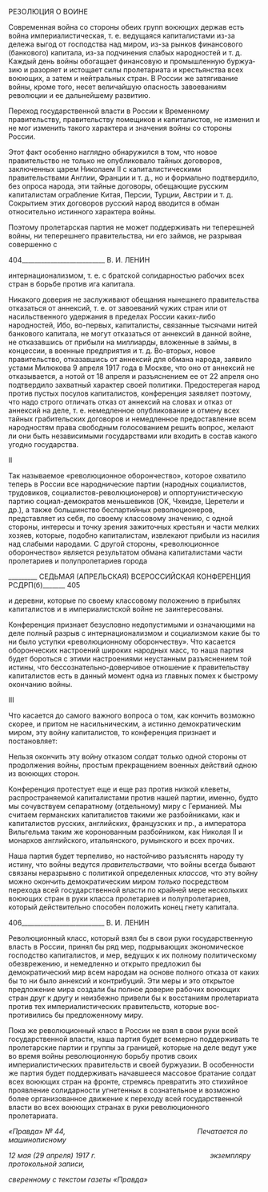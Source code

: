 РЕЗОЛЮЦИЯ О ВОИНЕ

  

Современная война со стороны обеих групп воюющих держав есть война империа­листическая, т. е. ведущаяся капиталистами из-за дележа выгод от господства над ми­ром, из-за рынков финансового (банкового) капитала, из-за подчинения слабых народ­ностей и т. д. Каждый день войны обогащает финансовую и промышленную буржуа­зию и разоряет и истощает силы пролетариата и крестьянства всех воюющих, а затем и нейтральных стран. В России же затягивание войны, кроме того, несет величайшую опасность завоеваниям революции и ее дальнейшему развитию.

Переход государственной власти в России к Временному правительству, правитель­ству помещиков и капиталистов, не изменил и не мог изменить такого характера и зна­чения войны со стороны России.

Этот факт особенно наглядно обнаружился в том, что новое правительство не только не опубликовало тайных договоров, заключенных царем Николаем II с капиталистиче­скими правительствами Англии, Франции и т. д., но и формально подтвердило, без оп­роса народа, эти тайные договоры, обещающие русским капиталистам ограбление Ки­тая, Персии, Турции, Австрии и т. д. Сокрытием этих договоров русский народ вводит­ся в обман относительно истинного характера войны.

Поэтому пролетарская партия не может поддерживать ни теперешней войны, ни те­перешнего правительства, ни его займов, не разрывая совершенно с

  

404__________________________ В. И. ЛЕНИН

интернационализмом, т. е. с братской солидарностью рабочих всех стран в борьбе про­тив ига капитала.

Никакого доверия не заслуживают обещания нынешнего правительства отказаться от аннексий, т. е. от завоеваний чужих стран или от насильственного удержания в пре­делах России каких-либо народностей, Ибо, во-первых, капиталисты, связанные тыся­чами нитей банкового капитала, не могут отказаться от аннексий в данной войне, не отказавшись от прибыли на миллиарды, вложенные в займы, в концессии, в военные предприятия и т. д. Во-вторых, новое правительство, отказавшись от аннексий для об­мана народа, заявило устами Милюкова 9 апреля 1917 года в Москве, что оно от аннек­сий не отказывается, а нотой от 18 апреля и разъяснением ее от 22 апреля оно подтвер­дило захватный характер своей политики. Предостерегая народ против пустых посулов капиталистов, конференция заявляет поэтому, что надо строго отличать отказ от аннек­сий на словах и отказ от аннексий на деле, т. е. немедленное опубликование и отмену всех тайных грабительских договоров и немедленное предоставление всем народно­стям права свободным голосованием решить вопрос, желают ли они быть независимы­ми государствами или входить в состав какого угодно государства.

II

Так называемое «революционное оборончество», которое охватило теперь в России все народнические партии (народных социалистов, трудовиков, социалистов-революционеров) и оппортунистическую партию социал-демократов меньшевиков (OK, Чхеидзе, Церетели и др.), а также большинство беспартийных революционеров, представляет из себя, по своему классовому значению, с одной стороны, интересы и точку зрения зажиточных крестьян и части мелких хозяев, которые, подобно капитали­стам, извлекают прибыли из насилия над слабыми народами. С другой стороны, «рево­люционное оборончество» является результатом обмана капиталистами части пролета­риев и полупролетариев города

  

_________ СЕДЬМАЯ (АПРЕЛЬСКАЯ) ВСЕРОССИЙСКАЯ КОНФЕРЕНЦИЯ РСДРП(б)_______ 405

и деревни, которые по своему классовому положению в прибылях капиталистов и в империалистской войне не заинтересованы.

Конференция признает безусловно недопустимыми и означающими на деле полный разрыв с интернационализмом и социализмом какие бы то ни было уступки «револю­ционному оборончеству». Что касается оборонческих настроений широких народных масс, то наша партия будет бороться с этими настроениями неустанным разъяснением той истины, что бессознательно-доверчивое отношение к правительству капиталистов есть в данный момент одна из главных помех к быстрому окончанию войны.

III

Что касается до самого важного вопроса о том, как кончить возможно скорее, и при­том не насильническим, а истинно демократическим миром, эту войну капиталистов, то конференция признает и постановляет:

Нельзя окончить эту войну отказом солдат только одной стороны от продолжения войны, простым прекращением военных действий одною из воюющих сторон.

Конференция протестует еще и еще раз против низкой клеветы, распространяемой капиталистами против нашей партии, именно, будто мы сочувствуем сепаратному (от­дельному) миру с Германией. Мы считаем германских капиталистов такими же разбой­никами, как и капиталистов русских, английских, французских и пр., а императора Вильгельма таким же коронованным разбойником, как Николая II и монархов англий­ского, итальянского, румынского и всех прочих.

Наша партия будет терпеливо, но настойчиво разъяснять народу ту истину, что вой­ны ведутся _правительствами,_ что войны всегда бывают связаны неразрывно с полити­кой определенных _классов,_ что эту войну можно окончить демократическим миром _только_ посредством перехода всей государственной власти по крайней мере несколь­ких воюющих стран в руки класса пролетариев и полупролетариев, который действи­тельно способен положить конец гнету капитала.

  

406__________________________ В. И. ЛЕНИН

Революционный класс, который взял бы в свои руки государственную власть в Рос­сии, принял бы ряд мер, подрывающих экономическое господство капиталистов, и мер, ведущих к их полному политическому обезврежению, и немедленно и открыто пред­ложил бы демократический мир всем народам на основе полного отказа от каких бы то ни было аннексий и контрибуций. Эти меры и это открытое предложение мира создали бы полное доверие рабочих воюющих стран друг к другу и неизбежно привели бы к восстаниям пролетариата против тех империалистических правительств, которые вос­противились бы предложенному миру.

Пока же революционный класс в России не взял в свои руки всей государственной власти, наша партия будет всемерно поддерживать те пролетарские партии и группы за границей, которые на деле ведут уже во время войны революционную борьбу против своих империалистических правительств и своей буржуазии. В особенности же партия будет поддерживать начавшееся массовое братание солдат всех воюющих стран на фронте, стремясь превратить это стихийное проявление солидарности угнетенных в сознательное и возможно более организованное движение к переходу всей государст­венной власти во всех воюющих странах в руки революционного пролетариата.

_«Правда» № 44,                                                                   Печатается по машинописному_

_12 мая (29 апреля) 1917 г.                                                          экземпляру протокольной записи,_

_сверенному с текстом_ _газеты «Правда»_